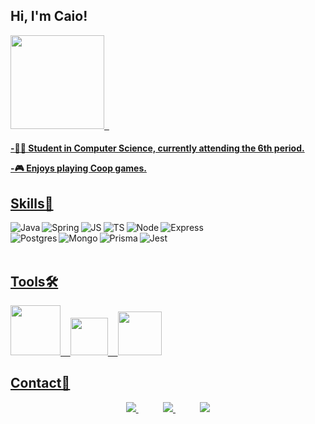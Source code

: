 <h2>Hi, I'm Caio!</h2>
<div>
  <a href="https://github.com/caiocipriano">
  <img height="150em" src="https://github-readme-stats.vercel.app/api?username=caiocipriano&show_icons=true&theme=github_dark&include_all_commits=true&count_private=true"/>
     &nbsp;
</div> 
  
<h4>  
<p>-👨‍🎓 Student in Computer Science, currently attending the 6th period.
<p>-🎮 Enjoys playing Coop games.
</h4>

<h2>Skills🎯</h2>
<div align="center">
  <img align="left" alt="Java" src="https://img.shields.io/badge/Java-ED8B00?style=for-the-badge&logo=java&logoColor=white"/>
  <img align="left" alt="Spring" src="https://img.shields.io/badge/Spring-6DB33F?style=for-the-badge&logo=spring&logoColor=white"/>
  <img align="left" alt="JS" src="https://img.shields.io/badge/JavaScript-F7DF1E?style=for-the-badge&logo=javascript&logoColor=black"/>
  <img align="left" alt="TS" src="https://img.shields.io/badge/TypeScript-007ACC?style=for-the-badge&logo=typescript&logoColor=white"/>
  <img align="left" alt="Node" src="https://img.shields.io/badge/Node.js-43853D?style=for-the-badge&logo=node.js&logoColor=white"/>
  <img align="left" alt="Express" src="https://img.shields.io/badge/Express.js-404D59?style=for-the-badge"/><br>
  <img align="left" alt="Postgres" src="https://img.shields.io/badge/PostgreSQL-316192?style=for-the-badge&logo=postgresql&logoColor=white"/>
  <img align="left" alt="Mongo" src="https://img.shields.io/badge/MongoDB-4EA94B?style=for-the-badge&logo=mongodb&logoColor=white"/>
  <img align="left" alt="Prisma" src="https://img.shields.io/badge/Prisma-3982CE?style=for-the-badge&logo=Prisma&logoColor=white"/>
  <img align="left" alt="Jest" src="https://img.shields.io/badge/Jest-323330?style=for-the-badge&logo=Jest&logoColor=white"/>
</div>
<br>
<br>
<h2>Tools🛠</h2>
<div>
<img width="80px" src="https://cdn.jsdelivr.net/gh/devicons/devicon/icons/docker/docker-plain.svg"/>
&nbsp;&nbsp;
<img width="60px" src="https://cdn.jsdelivr.net/gh/devicons/devicon/icons/git/git-original.svg" />
&nbsp;&nbsp;
<img  width="70px" src="https://cdn.jsdelivr.net/gh/devicons/devicon/icons/npm/npm-original-wordmark.svg" />
</div>
<h2>Contact📱</h2>
<div>
<p align="center">
    <a href="https://github.com/caiocipriano">
        <img src="https://img.shields.io/badge/github-%23100000.svg?&style=for-the-badge&logo=github&logoColor=white&link=mailto:https://github.com/caiocipriano">
    </a>
   &nbsp;&nbsp;&nbsp;&nbsp;&nbsp;&nbsp;&nbsp;&nbsp;&nbsp;
    <a href="mailto:caio.silvax@hotmail.com">
       <img src="https://img.shields.io/badge/Microsoft_Outlook-0078D4?style=for-the-badge&logo=microsoft-outlook&logoColor=white">
    </a>
  &nbsp;&nbsp;&nbsp;&nbsp;&nbsp;&nbsp;&nbsp;&nbsp;&nbsp;
  <a href="https://www.linkedin.com/in/caio-cipriano">
        <img src="https://img.shields.io/badge/linkedin-%230077B5.svg?&style=for-the-badge&logo=linkedin&logoColor=white&link=mailto:https://www.linkedin.com/in/caio-cipriano/">
 </a>
</div>
